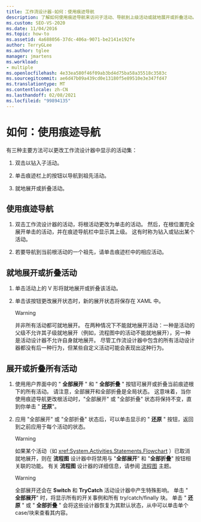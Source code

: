 ```yaml
---
title: 工作流设计器-如何：使用痕迹导航
description: 了解如何使用痕迹导航来访问子活动、导航到上级活动或就地展开或折叠活动。
ms.custom: SEO-VS-2020
ms.date: 11/04/2016
ms.topic: how-to
ms.assetid: 4a688056-37dc-406a-9071-be2141e192fe
author: TerryGLee
ms.author: tglee
manager: jmartens
ms.workload:
- multiple
ms.openlocfilehash: 4e33ea580f46f09ab3bd4d75ba58a35518c3583c
ms.sourcegitcommit: ae6d47b09a439cd0e13180f5e89510e3e347fd47
ms.translationtype: MT
ms.contentlocale: zh-CN
ms.lasthandoff: 02/08/2021
ms.locfileid: "99894135"
---
```

# <a name="how-to-use-breadcrumb-navigation"></a>如何：使用痕迹导航

有三种主要方法可以更改工作流设计器中显示的活动集：

1. 双击以钻入子活动。

2. 单击痕迹栏上的按钮以导航到祖先活动。

3. 就地展开或折叠活动。

## <a name="using-breadcrumb-navigation"></a>使用痕迹导航

1. 双击工作流设计器的活动，将根活动更改为单击的活动。 然后，在根位置完全展开单击的活动，并在痕迹导航栏中显示其上级。 这有时称为钻入或钻出某个活动。

2. 若要导航到当前根活动的一个祖先，请单击痕迹栏中的相应活动。

## <a name="expanding-or-collapsing-an-activity-in-place"></a>就地展开或折叠活动

1. 单击活动上的 V 形将就地展开或折叠该活动。

2. 单击该按钮更改展开状态时，新的展开状态将保存在 XAML 中。

    > [!WARNING]
    > 并非所有活动都可就地展开。 在两种情况下不能就地展开活动：一种是活动的父级不允许其子级就地展开（例如，流程图中的活动不能就地展开），另一种是活动设计器不允许自身就地展开。 尽管工作流设计器中包含的所有活动设计器都没有后一种行为，但某些自定义活动可能会表现出这种行为。

## <a name="expanding-all-or-collapsing-all-activities"></a>展开或折叠所有活动

1. 使用用户界面中的 " **全部展开** " 和 " **全部折叠** " 按钮可展开或折叠当前痕迹根下的所有活动。 请注意，全部展开和全部折叠是全局状态。 这意味着，当你使用痕迹导航更改根活动时，"全部展开" 或 "全部折叠" 状态将保持不变，直到你单击 " **还原**"。

2. 应用 "全部展开" 或 "全部折叠" 状态后，可以单击显示的 " **还原** " 按钮，返回到之前应用于每个活动的状态。

    > [!WARNING]
    > 如果某个活动（如 <xref:System.Activities.Statements.Flowchart> ）已取消就地展开，则在 **流程图** 设计器中将禁用与 "**全部展开**" 和 "**全部折叠**" 按钮相关联的功能。 有关 **流程图** 设计器的详细信息，请参阅 [流程图](../workflow-designer/flowchart-activity-designer.md) 主题。

    > [!WARNING]
    > 全部展开还会在 **Switch** 和 **TryCatch** 活动设计器中产生特殊影响。 单击 " **全部展开**" 时，将显示所有的开关事例和所有 try/catch/finally 块。 单击 " **还原** " 或 " **全部折叠** " 会将这些设计器恢复为其默认状态，从中可以单击单个 case/块来查看其内容。
